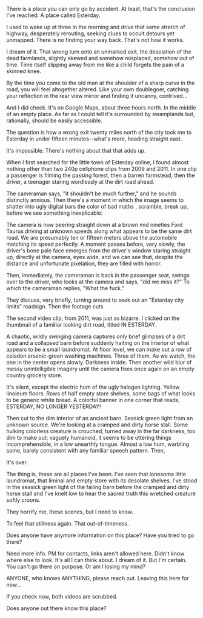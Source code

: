 There is a place you can only go by accident. At least, that's the conclusion I've reached. A place called Esterday. 

I used to wake up at three in the morning and drive that same stretch of highway, desperately rerouting, seeking clues to occult detours yet unmapped. There is no finding your way back. That's not how it works.

I dream of it. That wrong turn onto an unmarked exit, the desolation of the dead farmlands, slightly skewed and somehow misplaced, somehow out of time. Time itself slipping away from me like a child forgets the pain of a skinned knee. 

By the time you come to the old man at the shoulder of a sharp curve in the road, you will feel altogether altered. Like your own doublegoer, catching your reflection in the rear view mirror and finding it uncanny, contrived...

And I did check. It's on Google Maps, about three hours north. In the middle of an empty place. As far as I could tell it's surrounded by swamplands but, rationally, should be easily accessible. 

The question is how a wrong exit twenty miles north of the city took me to Esterday in under fifteen minutes--what's more, heading straight east.

It's impossible. There's nothing about that that adds up.

When I first searched for the little town of Esterday online, I found almost nothing other than two 240p cellphone clips from 2009 and 2011. In one clip a passenger is filming the passing forest, then a barren farmstead, then the driver, a teenager staring wordlessly at the dirt road ahead. 

The cameraman says, "it shouldn't be much further," and he sounds distinctly anxious. Then there's a moment in which the image seems to shatter into ugly digital bars the color of bad maths , scramble, break up, before we see something inexplicable:

The camera is now peering straight down at a brown mid nineties Ford Taurus driving at unknown speeds along what appears to be the same dirt road. We are presumably ten or fifteen meters above the automobile matching its speed perfectly. A moment passes before, very slowly, the driver's bone pale face emerges from the driver's window staring straight up, directly at the camera, eyes wide, and we can see that, despite the distance and unfortunate pixelation, they are filled with horror.  

Then, immediately, the cameraman is back in the passenger seat, swings over to the driver, who looks at the camera and says, "did we miss it?" To which the cameraman replies, "What the fuck." 

They discuss, very briefly, turning around to seek out an "Esterday city limits" roadsign. Then the footage cuts.

The second video clip, from 2011, was just as bizarre. I clicked on the thumbnail of a familiar looking dirt road, titled IN ESTERDAY.

A chaotic, wildly swinging camera captures only brief glimpses of a dirt road and a collapsed barn before suddenly halting on the interior of what appears to be a small laundromat. At floor level, we can make out a row of celadon arsenic-green washing machines. Three of them. As we watch, the one in the center opens slowly. Darkness inside. Then another wild blur of messy unintelligible imagery until the camera fixes once again on an empty country grocery store.

It's silent, except the electric hum of the ugly halogen lighting. Yellow linoleum floors. Rows of half empty store shelves, some bags of what looks to be generic white bread. A colorful banner in one corner that reads, ESTERDAY, NO LONGER YESTERDAY! 

Then cut to the dim interior of an ancient barn. Seasick green light from an unknown source. We're looking at a cramped and dirty horse stall. Some hulking colorless creature is crouched, turned away in the far darkness, too dim to make out; vaguely humanoid, it seems  to be uttering things incomprehensible, in a low unearthly tongue. Almost a low hum, warbling some, barely consistent with any familiar speech pattern. Then,

It's over.

The thing is, these are all places I've been. I've seen that lonesome little laundromat, that liminal and empty store with its desolate shelves. I've stood in the seasick green light of the failing barn before the cramped and dirty horse stall and I've knelt low to hear the sacred truth this wretched creature softly croons. 

They horrify me, these scenes, but I need to know.

To feel that stillness again. That out-of-timeness.

Does anyone have anymore information on this place? Have you tried to go there?

Need more info. PM for contacts, links aren't allowed here. Didn't know where else to look. It's all I can think about. I dream of it. But I'm certain. You can't go there on purpose. Or am I losing my mind?

ANYONE, who knows ANYTHING, please reach out. Leaving this here for now...

If you check now, both videos are scrubbed. 

Does anyone out there know this place? 